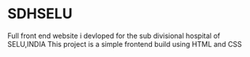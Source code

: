 # SDHSELU
Full front end website i devloped for the sub divisional hospital of SELU,INDIA
This project is a simple frontend build using HTML and CSS 
